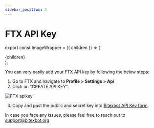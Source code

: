 ```yaml
---
sidebar_position: 3
---
```


# FTX API Key

export const ImageWrapper = ({ children }) => (
<div className="image-wrapper">
{children}
</div>
);

You can very easily add your FTX API key by following the below steps:

1. Go to FTX and navigate to **Profile > Settings > Api**
2. Click on "CREATE API KEY".

<ImageWrapper>
    <img src={require('/img/tutorial/ftx-apikey-1.png').default} alt="FTX apikey" />
</ImageWrapper>

3. Copy and past the public and secret key into [Bitexbot API Key form](/get-started/apikey-guide.md#connect-bitexbot-to-your-exchange).

In case you face any issues, please feel free to reach out to support@bitexbot.org

